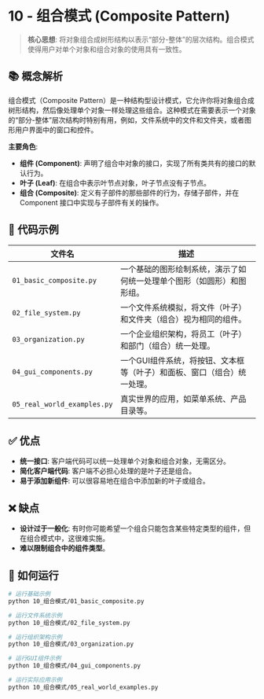 # 10 - 组合模式 (Composite Pattern)

> **核心思想**: 将对象组合成树形结构以表示“部分-整体”的层次结构。组合模式使得用户对单个对象和组合对象的使用具有一致性。

## 📚 概念解析

组合模式（Composite Pattern）是一种结构型设计模式，它允许你将对象组合成树形结构，然后像处理单个对象一样处理这些组合。这种模式在需要表示一个对象的“部分-整体”层次结构时特别有用，例如，文件系统中的文件和文件夹，或者图形用户界面中的窗口和控件。

**主要角色**:
- **组件 (Component)**: 声明了组合中对象的接口，实现了所有类共有的接口的默认行为。
- **叶子 (Leaf)**: 在组合中表示叶节点对象，叶子节点没有子节点。
- **组合 (Composite)**: 定义有子部件的那些部件的行为，存储子部件，并在 Component 接口中实现与子部件有关的操作。

## 📂 代码示例

| 文件名                 | 描述                                                           |
| ---------------------- | -------------------------------------------------------------- |
| `01_basic_composite.py`| 一个基础的图形绘制系统，演示了如何统一处理单个图形（如圆形）和图形组。 |
| `02_file_system.py`    | 一个文件系统模拟，将文件（叶子）和文件夹（组合）视为相同的组件。       |
| `03_organization.py`   | 一个企业组织架构，将员工（叶子）和部门（组合）统一处理。           |
| `04_gui_components.py` | 一个GUI组件系统，将按钮、文本框等（叶子）和面板、窗口（组合）统一处理。 |
| `05_real_world_examples.py`| 真实世界的应用，如菜单系统、产品目录等。                       |

## ✅ 优点

- **统一接口**: 客户端代码可以统一处理单个对象和组合对象，无需区分。
- **简化客户端代码**: 客户端不必担心处理的是叶子还是组合。
- **易于添加新组件**: 可以很容易地在组合中添加新的叶子或组合。

## ❌ 缺点

- **设计过于一般化**: 有时你可能希望一个组合只能包含某些特定类型的组件，但在组合模式中，这很难实施。
- **难以限制组合中的组件类型**。

## 🚀 如何运行

```bash
# 运行基础示例
python 10_组合模式/01_basic_composite.py

# 运行文件系统示例
python 10_组合模式/02_file_system.py

# 运行组织架构示例
python 10_组合模式/03_organization.py

# 运行GUI组件示例
python 10_组合模式/04_gui_components.py

# 运行实际应用示例
python 10_组合模式/05_real_world_examples.py
```
